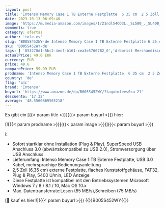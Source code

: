 ```yaml
---
layout: post
title: 'Intenso Memory Case 1 TB Externe Festplatte  6 35 cm  2 5 Zoll  5400 U/min  8 MB Cache  USB 3.0  schwarz'
date: 2023-10-13 06:09:46
image: 'https://m.media-amazon.com/images/I/21ndl54CO3L._SL500_._SL400_.jpg'
comments: true
category: ofertas
author: 'tole.es'
slug: 'B005S452WY-de Intenso Memory Case 1 TB Externe Festplatte 6 35 cm 2 5...'
sku: 'B005S452WY-de'
tags: [ '853270d1-5bc2-4ecf-b161-cea3e5766782_0','Arborist Merchandising Root','Computer & Zubehör','Custom Stores','Datenspeicher','Externe Datenspeicher','Externe Festplatten','IT_DE','Self Service','Sonderangebote Warehousedeals - Computer & Zubehör','Special Features Stores','Top-Angebote','a4cbee59-f823-40fe-831a-7de64f655f6f_0','a4cbee59-f823-40fe-831a-7de64f655f6f_201','a4cbee59-f823-40fe-831a-7de64f655f6f_5101','intenso','🇩🇪', ]
actualPrice: 49.6 EUR
currency: EUR
price: 49.6
comparePrice: 59.99 EUR
prodname: 'Intenso Memory Case 1 TB Externe Festplatte  6 35 cm  2 5 Zoll  5400 U/min  8 MB Cache  USB 3.0  schwarz'
country: 'de'
flag: '🇩🇪'
brand: 'Intenso'
buyurl: 'https://www.amazon.de/dp/B005S452WY/?tag=tolees0ca-21'
descuento: '17.32'
average: '48.5560869565218'
---
```


Es gibt ein [{{< param title >}}]({{< param buyurl >}}) hier:

[![{{< param prodname >}}]({{< param image >}})]({{< param buyurl >}})

ℹ️:

- Sofort startklar ohne Installation (Plug & Play), SuperSpeed USB Anschluss 3.0 (abwärtskompatibel zu USB 2.0), Stromversorgung über USB Anschluss
- Lieferumfang: Intenso Memory Case 1 TB Externe Festplatte, USB 3.0 Kabel, mehrsprachige Bedienungsanleitung
- 2,5 Zoll (6,35 cm) externe Festplatte, flaches Kunststoffgehäuse, FAT32, Plug & Play, 5400 U/min, LED Anzeige
- Diese Festplatte ist kompatibel mit den Betriebssystemen Microsoft Windows 7 / 8 / 8.1 / 10, Mac OS 10.x
- Max. Datentransferrate:Lesen (85 MB/s),Schreiben (75 MB/s)

[🛒 kauf es hier!!]({{< param buyurl >}})
{{<world>}}B005S452WY{{</world>}}
